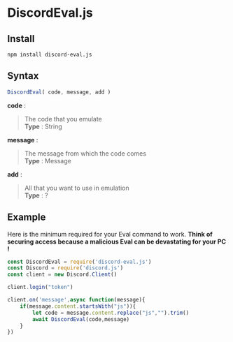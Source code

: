 
# DiscordEval.js

## Install

```
npm install discord-eval.js
```

## Syntax

```js
DiscordEval( code, message, add )
```

**code** :  

> The code that you emulate  
> **Type** : String  

**message** :  

> The message from which the code comes  
> **Type** : Message  

**add** : 

> All that you want to use in emulation  
> **Type** : ?  

## Example

Here is the minimum required for your Eval command to work. **Think of securing access because a malicious Eval can be devastating for your PC !**

```js
const DiscordEval = require('discord-eval.js')
const Discord = require('discord.js')
const client = new Discord.Client()

client.login("token")

client.on('message',async function(message){
	if(message.content.startsWith("js")){
		let code = message.content.replace("js","").trim()
		await DiscordEval(code,message)
	}
})
```